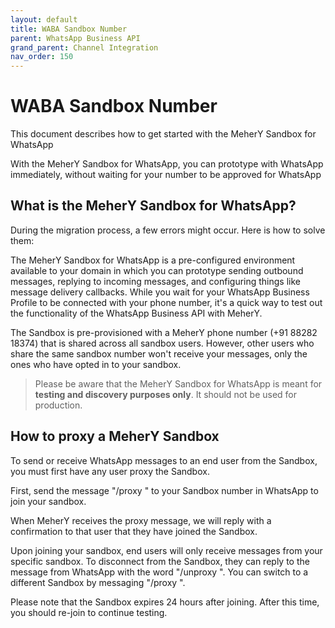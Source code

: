 ```yaml
---
layout: default
title: WABA Sandbox Number
parent: WhatsApp Business API
grand_parent: Channel Integration
nav_order: 150
---
```

# WABA Sandbox Number
This document describes how to get started with the MeherY Sandbox for WhatsApp

With the MeherY Sandbox for WhatsApp, you can prototype with WhatsApp immediately, without waiting for your number to be approved for WhatsApp

## What is the MeherY Sandbox for WhatsApp?

During the migration process, a few errors might occur. Here is how to solve them:


The MeherY Sandbox for WhatsApp is a pre-configured environment available to your domain in which you can prototype sending outbound messages, replying to incoming messages, and configuring things like message delivery callbacks. While you wait for your WhatsApp Business Profile to be connected with your phone number, it's a quick way to test out the functionality of the WhatsApp Business API with MeherY.

The Sandbox is pre-provisioned with a MeherY phone number (+91 88282 18374) that is shared across all sandbox users. However, other users who share the same sandbox number won't receive your messages, only the ones who have opted in to your sandbox.

> Please be aware that the MeherY Sandbox for WhatsApp is meant for **testing and discovery purposes only**. It should not be used for production.

## How to proxy a MeherY Sandbox

To send or receive WhatsApp messages to an end user from the Sandbox, you must first have any user proxy the Sandbox.

First, send the message "/proxy <your domain>" to your Sandbox number in WhatsApp to join your sandbox.

When MeherY receives the proxy message, we will reply with a confirmation to that user that they have joined the Sandbox.

Upon joining your sandbox, end users will only receive messages from your specific sandbox. To disconnect from the Sandbox, they can reply to the message from WhatsApp with the word "/unproxy  <your domain>". You can switch to a different Sandbox by messaging "/proxy <other domain>".

Please note that the Sandbox expires 24 hours after joining. After this time, you should re-join to continue testing.